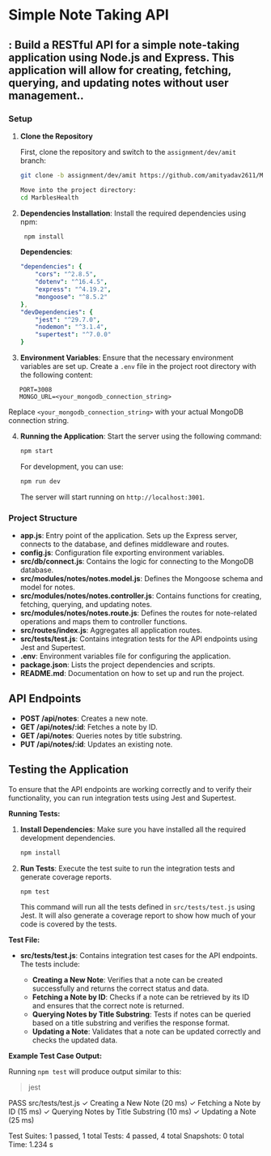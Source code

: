 # Simple Note Taking API

## : Build a RESTful API for a simple note-taking application using Node.js and Express. This application will allow for creating, fetching, querying, and updating notes without user management..

### Setup

1. **Clone the Repository**

   First, clone the repository and switch to the `assignment/dev/amit` branch:

   ```bash
   git clone -b assignment/dev/amit https://github.com/amityadav2611/MarblesHealth.git

   Move into the project directory:
   cd MarblesHealth

2. **Dependencies Installation**: Install the required dependencies using npm:

   ```bash
    npm install
   ```

   **Dependencies**:

   ```yaml
   "dependencies": {
       "cors": "^2.8.5",
       "dotenv": "^16.4.5",
       "express": "^4.19.2",
       "mongoose": "^8.5.2"
   },
   "devDependencies": {
       "jest": "^29.7.0",
       "nodemon": "^3.1.4",
       "supertest": "^7.0.0"
   }
   ```

3. **Environment Variables**: Ensure that the necessary environment variables are set up. Create a `.env` file in the project root directory with the following content:

```dotenv
   PORT=3008
   MONGO_URL=<your_mongodb_connection_string>
   ```

   Replace `<your_mongodb_connection_string>` with your actual MongoDB connection string.

4. **Running the Application**: Start the server using the following command:

   ```bash
   npm start
   ```

   For development, you can use:

   ```bash
   npm run dev
   ```

   The server will start running on `http://localhost:3001`.


### Project Structure

- **app.js**: Entry point of the application. Sets up the Express server, connects to the database, and defines middleware and routes.
- **config.js**: Configuration file exporting environment variables.
- **src/db/connect.js**: Contains the logic for connecting to the MongoDB database.
- **src/modules/notes/notes.model.js**: Defines the Mongoose schema and model for notes.
- **src/modules/notes/notes.controller.js**: Contains functions for creating, fetching, querying, and updating notes.
- **src/modules/notes/notes.route.js**: Defines the routes for note-related operations and maps them to controller functions.
- **src/routes/index.js**: Aggregates all application routes.
- **src/tests/test.js**: Contains integration tests for the API endpoints using Jest and Supertest.
- **.env**: Environment variables file for configuring the application.
- **package.json**: Lists the project dependencies and scripts.
- **README.md**: Documentation on how to set up and run the project.


## API Endpoints

- **POST /api/notes**: Creates a new note.
- **GET /api/notes/:id**: Fetches a note by ID.
- **GET /api/notes**: Queries notes by title substring.
- **PUT /api/notes/:id**: Updates an existing note.


## Testing the Application

To ensure that the API endpoints are working correctly and to verify their functionality, you can run integration tests using Jest and Supertest.

**Running Tests:**

1. **Install Dependencies**: Make sure you have installed all the required development dependencies.

   ```bash
   npm install
   ```

2. **Run Tests**: Execute the test suite to run the integration tests and generate coverage reports.

   ```bash
   npm test
   ```

   This command will run all the tests defined in `src/tests/test.js` using Jest. It will also generate a coverage report to show how much of your code is covered by the tests.

**Test File:**

- **src/tests/test.js**: Contains integration test cases for the API endpoints. The tests include:

   - **Creating a New Note**: Verifies that a note can be created successfully and returns the correct status and data.
   - **Fetching a Note by ID**: Checks if a note can be retrieved by its ID and ensures that the correct note is returned.
   - **Querying Notes by Title Substring**: Tests if notes can be queried based on a title substring and verifies the response format.
   - **Updating a Note**: Validates that a note can be updated correctly and checks the updated data.

**Example Test Case Output:**

Running `npm test` will produce output similar to this:
> jest

 PASS  src/tests/test.js
   ✓ Creating a New Note (20 ms)
   ✓ Fetching a Note by ID (15 ms)
   ✓ Querying Notes by Title Substring (10 ms)
   ✓ Updating a Note (25 ms)

Test Suites: 1 passed, 1 total
Tests:       4 passed, 4 total
Snapshots:   0 total
Time:        1.234 s
````